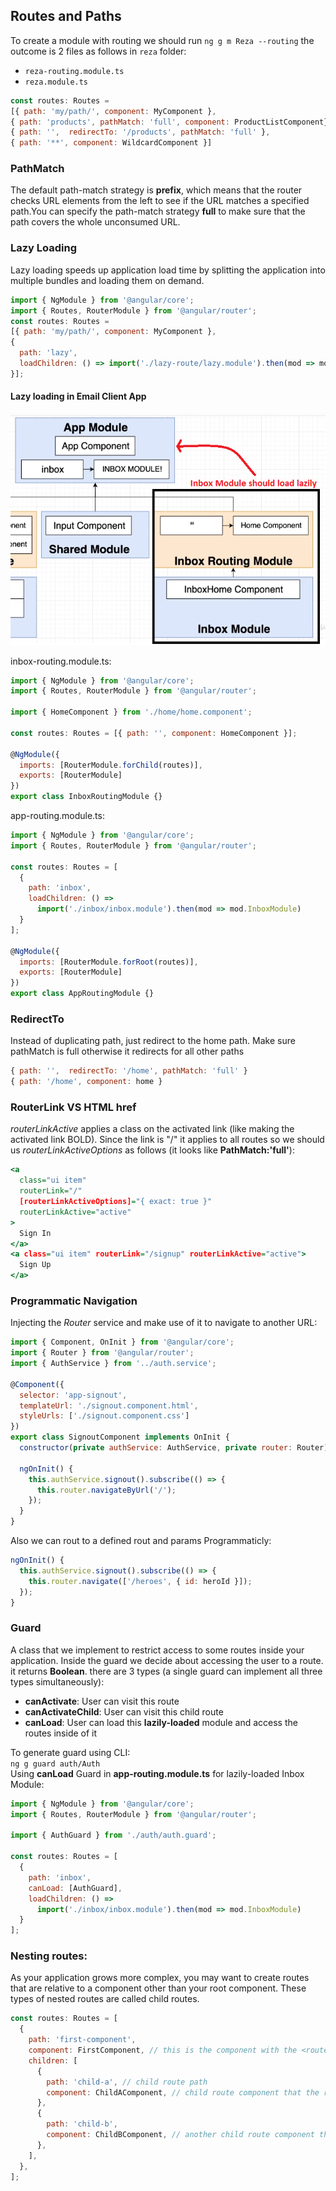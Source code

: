 ## Routes and Paths
To create a module with routing we should run ```ng g m Reza --routing``` the outcome is 2 files as follows in ```reza``` folder:
- ```reza-routing.module.ts```
- ```reza.module.ts```
```javascript
const routes: Routes =
[{ path: 'my/path/', component: MyComponent },
{ path: 'products', pathMatch: 'full', component: ProductListComponent},
{ path: '',  redirectTo: '/products', pathMatch: 'full' },
{ path: '**', component: WildcardComponent }]
```
### PathMatch
The default path-match strategy is **prefix**, which means that the router checks URL elements from the left to see if the URL matches a specified path.You can specify the path-match strategy __full__ to make sure that the path covers the whole unconsumed URL.
### Lazy Loading
Lazy loading speeds up application load time by splitting the application into multiple bundles and loading them on demand.
```javascript
import { NgModule } from '@angular/core';
import { Routes, RouterModule } from '@angular/router';
const routes: Routes = 
[{ path: 'my/path/', component: MyComponent },
{
  path: 'lazy',
  loadChildren: () => import('./lazy-route/lazy.module').then(mod => mod.LazyModule),
}];
```
#### Lazy loading in Email Client App
<img src="../Pics/LazyLoad.png" width="550">   

inbox-routing.module.ts:  
```javascript
import { NgModule } from '@angular/core';
import { Routes, RouterModule } from '@angular/router';

import { HomeComponent } from './home/home.component';

const routes: Routes = [{ path: '', component: HomeComponent }];

@NgModule({
  imports: [RouterModule.forChild(routes)],
  exports: [RouterModule]
})
export class InboxRoutingModule {}
```

app-routing.module.ts:  
```javascript
import { NgModule } from '@angular/core';
import { Routes, RouterModule } from '@angular/router';

const routes: Routes = [
  {
    path: 'inbox',
    loadChildren: () =>
      import('./inbox/inbox.module').then(mod => mod.InboxModule)
  }
];

@NgModule({
  imports: [RouterModule.forRoot(routes)],
  exports: [RouterModule]
})
export class AppRoutingModule {}
```
### RedirectTo
Instead of duplicating path, just redirect to the home path. Make sure pathMatch is full otherwise it redirects for all other paths
```javascript
{ path: '',  redirectTo: '/home', pathMatch: 'full' }
{ path: '/home', component: home }
```
### RouterLink VS HTML href
_routerLinkActive_ applies a class  on the activated link (like making the activated link BOLD). Since the link is "/" it applies to all routes so we should us _routerLinkActiveOptions_ as follows (it looks like __PathMatch:'full'__):
```htm
<a
  class="ui item"
  routerLink="/"
  [routerLinkActiveOptions]="{ exact: true }"
  routerLinkActive="active"
>
  Sign In
</a>
<a class="ui item" routerLink="/signup" routerLinkActive="active">
  Sign Up
</a>
```
### Programmatic Navigation
Injecting the _Router_ service and make use of it to navigate to another URL:
```javascript
import { Component, OnInit } from '@angular/core';
import { Router } from '@angular/router';
import { AuthService } from '../auth.service';

@Component({
  selector: 'app-signout',
  templateUrl: './signout.component.html',
  styleUrls: ['./signout.component.css']
})
export class SignoutComponent implements OnInit {
  constructor(private authService: AuthService, private router: Router) {}

  ngOnInit() {
    this.authService.signout().subscribe(() => {
      this.router.navigateByUrl('/');
    });
  }
}

```
Also we can rout to a defined rout and params Programmaticly:
```javascript
ngOnInit() {
  this.authService.signout().subscribe(() => {
    this.router.navigate(['/heroes', { id: heroId }]);
  });
}
```
### Guard
A class that we implement to restrict access to some routes inside your application. Inside the guard we decide about accessing the user to a route. it returns __Boolean__. there are 3 types (a single guard can implement all three types simultaneously):
- __canActivate__: User can visit this route
- __canActivateChild__: User can visit this child route
- __canLoad__: User can load this __lazily-loaded__ module and access the routes inside of it

To generate guard using CLI:   
```ng g guard auth/Auth```  
Using __canLoad__ Guard in __app-routing.module.ts__ for lazily-loaded Inbox Module:
```javascript
import { NgModule } from '@angular/core';
import { Routes, RouterModule } from '@angular/router';

import { AuthGuard } from './auth/auth.guard';

const routes: Routes = [
  {
    path: 'inbox',
    canLoad: [AuthGuard],
    loadChildren: () =>
      import('./inbox/inbox.module').then(mod => mod.InboxModule)
  }
];
```
### Nesting routes:
As your application grows more complex, you may want to create routes that are relative to a component other than your root component. These types of nested routes are called child routes.
```javascript
const routes: Routes = [
  {
    path: 'first-component',
    component: FirstComponent, // this is the component with the <router-outlet> in the template
    children: [
      {
        path: 'child-a', // child route path
        component: ChildAComponent, // child route component that the router renders
      },
      {
        path: 'child-b',
        component: ChildBComponent, // another child route component that the router renders
      },
    ],
  },
];
```
